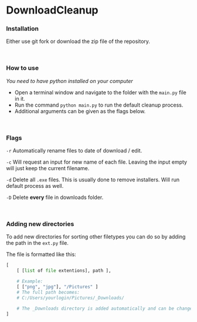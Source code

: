 # DownloadCleanup

### **Installation**

Either use git fork or download the zip file of the repository.

<br>

### **How to use**

_You need to have python installed on your computer_

- Open a terminal window and navigate to the folder with the `main.py` file in it.
- Run the command `python main.py` to run the default cleanup process.
- Additional arguments can be given as the flags below.

<br>

### **Flags**

`-r` Automatically rename files to date of download / edit.

`-c` Will request an input for new name of each file. Leaving the input empty will just keep the current filename.

`-d` Delete all `.exe` files. This is usually done to remove installers. Will run default process as well.

`-D` Delete **every** file in downloads folder.

<br>

### **Adding new directories**

To add new directories for sorting other filetypes you can do so by adding the path in the `ext.py` file.

The file is formatted like this:

```python
[
    [ [list of file extentions], path ],

    # Example:
    [ ["png", "jpg"], "/Pictures" ]
    # The full path becomes:
    # C:/Users/yourlogin/Pictures/_Downloads/

    # The _Downloads directory is added automatically and can be changed in config.json
]
```
